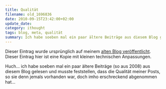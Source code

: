 ```yaml
---
title: Qualität
filename: old_1696836
date: 2010-09-15T23:42:00+02:00
update_date:
category: ithought
tags: blog, meta, qualität
summary: Ich habe soeben mal ein paar ältere Beiträge aus diesem Blog gelesen und musste feststellen, dass die Qualität meiner Posts, so sie denn jemals vorhanden war, doch imho erschreckend abgenommen hat.
---
```

Dieser Eintrag wurde ursprünglich auf meinem [alten Blog veröffentlicht](https://stu.blogger.de/stories/1696836/). Dieser Eintrag hier ist eine Kopie mit kleinen technischen Anpassungen.

Huch… ich habe soeben mal ein paar ältere Beiträge (so aus 2008) aus diesem Blog gelesen und musste feststellen, dass die Qualität meiner Posts, so sie denn jemals vorhanden war, doch imho erschreckend abgenommen hat…
